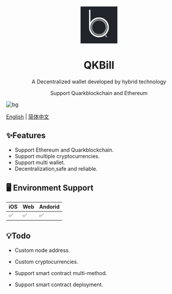 <p align="center">
  <a href="https://github.com/chain-chat-org/QkBill/releases">
    <img width="100" src="./unpackage/res/icons/144x144.png">
  </a>
</p>
<h1 align="center">QKBill</h1>

<div align="center">

A Decentralized wallet developed by hybrid technology   

Support Quarkblockchain and Ethereum

</div>

![bg](./images/bgsmall.png)

[English](./README.md) | [简体中文](./README-zh_CN.md)

## ✨Features

- Support Ethereum and Quarkblockchain.
- Support multiple cryptocurrencies.
- Support multi wallet.
- Decentralization,safe and reliable.

## 🖥 Environment Support

| iOS | Web | Andorid |
| --- | --- | ------- |
| ✅   | ✅   | ✅       |


## 💡Todo

- Custom node address.

- Custom cryptocurrencies.

- Support smart contract multi-method.

- Support smart contract deployment.


